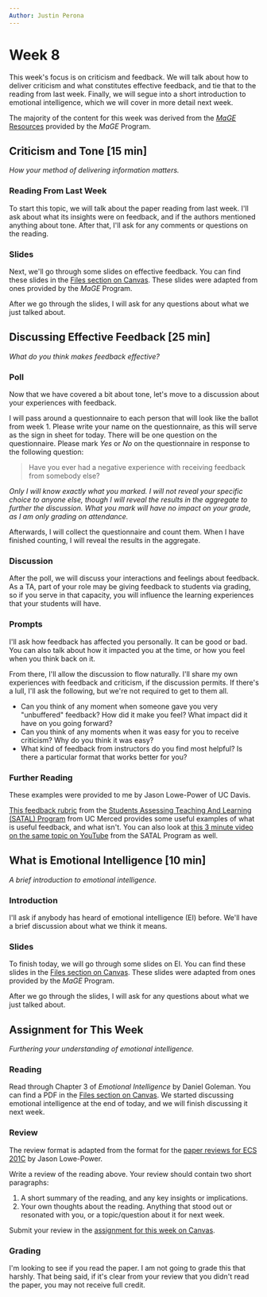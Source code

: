 ```yaml
---
Author: Justin Perona
---
```


# Week 8

This week's focus is on criticism and feedback.
We will talk about how to deliver criticism and what constitutes effective feedback, and tie that to the reading from last week.
Finally, we will segue into a short introduction to emotional intelligence, which we will cover in more detail next week.

The majority of the content for this week was derived from the [*MaGE* Resources](https://sites.google.com/mtholyoke.edu/mage-training-curriculum/home) provided by the *MaGE* Program.

## Criticism and Tone [15 min]

*How your method of delivering information matters.*

### Reading From Last Week

To start this topic, we will talk about the paper reading from last week.
I'll ask about what its insights were on feedback, and if the authors mentioned anything about tone.
After that, I'll ask for any comments or questions on the reading.

### Slides

Next, we'll go through some slides on effective feedback.
You can find these slides in the [Files section on Canvas](https://canvas.ucdavis.edu/files/6660864/download?download_frd=1).
These slides were adapted from ones provided by the *MaGE* Program.

After we go through the slides, I will ask for any questions about what we just talked about.

## Discussing Effective Feedback [25 min]

*What do you think makes feedback effective?*

### Poll

Now that we have covered a bit about tone, let's move to a discussion about your experiences with feedback.

I will pass around a questionnaire to each person that will look like the ballot from week 1.
Please write your name on the questionnaire, as this will serve as the sign in sheet for today.
There will be one question on the questionnaire.
Please mark *Yes* or *No* on the questionnaire in response to the following question:

> Have you ever had a negative experience with receiving feedback from somebody else?

*Only I will know exactly what you marked.
I will not reveal your specific choice to anyone else, though I will reveal the results in the aggregate to further the discussion.
What you mark will have no impact on your grade, as I am only grading on attendance.*

Afterwards, I will collect the questionnaire and count them.
When I have finished counting, I will reveal the results in the aggregate.

### Discussion

After the poll, we will discuss your interactions and feelings about feedback.
As a TA, part of your role may be giving feedback to students via grading, so if you serve in that capacity, you will influence the learning experiences that your students will have.

### Prompts

I'll ask how feedback has affected you personally.
It can be good or bad.
You can also talk about how it impacted you at the time, or how you feel when you think back on it.

From there, I'll allow the discussion to flow naturally.
I'll share my own experiences with feedback and criticism, if the discussion permits.
If there's a lull, I'll ask the following, but we're not required to get to them all.

* Can you think of any moment when someone gave you very "unbuffered" feedback? How did it make you feel? What impact did it have on you going forward?
* Can you think of any moments when it was easy for you to receive criticism? Why do you think it was easy?
* What kind of feedback from instructors do you find most helpful? Is there a particular format that works better for you?

### Further Reading

These examples were provided to me by Jason Lowe-Power of UC Davis.

[This feedback rubric](https://canvas.ucdavis.edu/files/6660862/download?download_frd=1) from the [Students Assessing Teaching And Learning (SATAL) Program](https://cetl.ucmerced.edu/satal) from UC Merced provides some useful examples of what is useful feedback, and what isn't.
You can also look at [this 3 minute video on the same topic on YouTube](https://www.youtube.com/watch?v=8-aaKMva4lc) from the SATAL Program as well.

## What is Emotional Intelligence [10 min]

*A brief introduction to emotional intelligence.*

### Introduction

I'll ask if anybody has heard of emotional intelligence (EI) before.
We'll have a brief discussion about what we think it means.

### Slides

To finish today, we will go through some slides on EI.
You can find these slides in the [Files section on Canvas](https://canvas.ucdavis.edu/files/6660863/download?download_frd=1).
These slides were adapted from ones provided by the *MaGE* Program.

After we go through the slides, I will ask for any questions about what we just talked about.

## Assignment for This Week

*Furthering your understanding of emotional intelligence.*

### Reading

Read through Chapter 3 of *Emotional Intelligence* by Daniel Goleman.
You can find a PDF in the [Files section on Canvas](https://canvas.ucdavis.edu/files/6660881/download?download_frd=1).
We started discussing emotional intelligence at the end of today, and we will finish discussing it next week.

### Review

The review format is adapted from the format for the [paper reviews for ECS 201C](https://github.com/jlpteaching/ECS201C/blob/master/syllabus.md#paper-reviews) by Jason Lowe-Power.

Write a review of the reading above.
Your review should contain two short paragraphs:

1. A short summary of the reading, and any key insights or implications.
2. Your own thoughts about the reading. Anything that stood out or resonated with you, or a topic/question about it for next week.

Submit your review in the [assignment for this week on Canvas](https://canvas.ucdavis.edu/courses/369850/assignments/372352).

### Grading

I'm looking to see if you read the paper.
I am not going to grade this that harshly.
That being said, if it's clear from your review that you didn't read the paper, you may not receive full credit.
